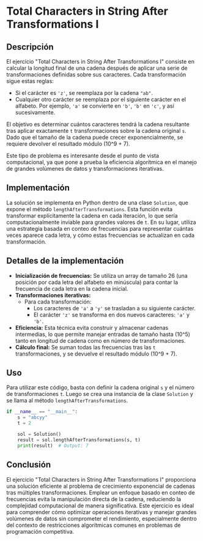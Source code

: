# Total Characters in String After Transformations I

## Descripción

El ejercicio "Total Characters in String After Transformations I" consiste en calcular la longitud final de una cadena después de aplicar una serie de transformaciones definidas sobre sus caracteres. Cada transformación sigue estas reglas:

- Si el carácter es `'z'`, se reemplaza por la cadena `"ab"`.
- Cualquier otro carácter se reemplaza por el siguiente carácter en el alfabeto. Por ejemplo, `'a'` se convierte en `'b'`, `'b'` en `'c'`, y así sucesivamente.

El objetivo es determinar cuántos caracteres tendrá la cadena resultante tras aplicar exactamente `t` transformaciones sobre la cadena original `s`. Dado que el tamaño de la cadena puede crecer exponencialmente, se requiere devolver el resultado módulo \(10^9 + 7\).

Este tipo de problema es interesante desde el punto de vista computacional, ya que pone a prueba la eficiencia algorítmica en el manejo de grandes volúmenes de datos y transformaciones iterativas.

## Implementación

La solución se implementa en Python dentro de una clase `Solution`, que expone el método `lengthAfterTransformations`. Esta función evita transformar explícitamente la cadena en cada iteración, lo que sería computacionalmente inviable para grandes valores de `t`. En su lugar, utiliza una estrategia basada en conteo de frecuencias para representar cuántas veces aparece cada letra, y cómo estas frecuencias se actualizan en cada transformación.

## Detalles de la implementación

- **Inicialización de frecuencias:** Se utiliza un array de tamaño 26 (una posición por cada letra del alfabeto en minúscula) para contar la frecuencia de cada letra en la cadena inicial.
- **Transformaciones iterativas:** 
  - Para cada transformación:
    - Los caracteres de `'a'` a `'y'` se trasladan a su siguiente carácter.
    - El carácter `'z'` se transforma en dos nuevos caracteres: `'a'` y `'b'`.
- **Eficiencia:** Esta técnica evita construir y almacenar cadenas intermedias, lo que permite manejar entradas de tamaño hasta \(10^5\) tanto en longitud de cadena como en número de transformaciones.
- **Cálculo final:** Se suman todas las frecuencias tras las `t` transformaciones, y se devuelve el resultado módulo \(10^9 + 7\).

## Uso

Para utilizar este código, basta con definir la cadena original `s` y el número de transformaciones `t`. Luego se crea una instancia de la clase `Solution` y se llama al método `lengthAfterTransformations`.

```python
if __name__ == "__main__":
    s = "abcyy"
    t = 2

    sol = Solution()
    result = sol.lengthAfterTransformations(s, t)
    print(result)  # Output: 7
```

## Conclusión

El ejercicio "Total Characters in String After Transformations I" proporciona una solución eficiente al problema de crecimiento exponencial de cadenas tras múltiples transformaciones. Emplear un enfoque basado en conteo de frecuencias evita la manipulación directa de la cadena, reduciendo la complejidad computacional de manera significativa. Este ejercicio es ideal para comprender cómo optimizar operaciones iterativas y manejar grandes volúmenes de datos sin comprometer el rendimiento, especialmente dentro del contexto de restricciones algorítmicas comunes en problemas de programación competitiva.
